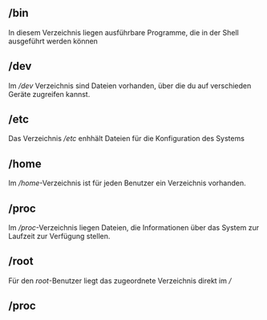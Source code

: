 
## /bin

In diesem Verzeichnis liegen ausführbare Programme, die in
der Shell ausgeführt werden können

## /dev

Im */dev* Verzeichnis sind Dateien vorhanden, über die du
auf verschieden Geräte zugreifen kannst.

## /etc

Das Verzeichnis */etc* enhhält Dateien für die Konfiguration
des Systems

## /home

Im */home*-Verzeichnis ist für jeden Benutzer ein Verzeichnis
vorhanden.

## /proc

Im */proc*-Verzeichnis liegen Dateien, die Informationen über
das System zur Laufzeit zur Verfügung stellen.

## /root

Für den *root*-Benutzer liegt das zugeordnete Verzeichnis direkt
im */*

## /proc



